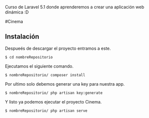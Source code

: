 Curso de Laravel 5.1 donde aprenderemos a crear una aplicación web dinámica :D

#Cinema

## Instalación

Despueés de descargar el proyecto entramos a este.

    $ cd nombreRepositorio

Ejecutamos el siguiente comando.

    $ nombreRepositorio/ composer install

Por ultimo solo debemos generar una key para nuestra app.

    $ nombreRepositorio/ php artisan key:generate

Y listo ya podemos ejecutar el proyecto Cinema.

    $ nombreRepositorio/ php artisan serve

